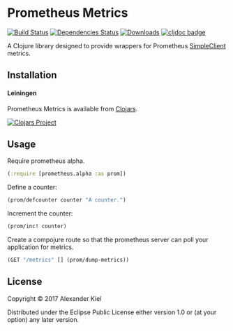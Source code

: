 # Prometheus Metrics

[![Build Status](https://github.com/alexanderkiel/prom-metrics/workflows/Build/badge.svg)](https://github.com/alexanderkiel/prom-metrics/actions)
[![Dependencies Status](https://versions.deps.co/alexanderkiel/prom-metrics/status.svg)](https://versions.deps.co/alexanderkiel/prom-metrics)
[![Downloads](https://versions.deps.co/alexanderkiel/prom-metrics/downloads.svg)](https://versions.deps.co/alexanderkiel/prom-metrics)
[![cljdoc badge](https://cljdoc.xyz/badge/prom-metrics/prom-metrics)](https://cljdoc.xyz/d/prom-metrics/prom-metrics/CURRENT)

A Clojure library designed to provide wrappers for Prometheus [SimpleClient](https://github.com/prometheus/client_java) metrics.

## Installation

#### Leiningen

Prometheus Metrics is available from [Clojars](https://clojars.org/prom-metrics/prom-metrics).

[![Clojars Project](http://clojars.org/prom-metrics/prom-metrics/latest-version.svg)](https://clojars.org/prom-metrics/prom-metrics)

## Usage

Require prometheus alpha.

```clojure
(:require [prometheus.alpha :as prom])
```

Define a counter:

```clojure
(prom/defcounter counter "A counter.")
```

Increment the counter:

```clojure
(prom/inc! counter)
```

Create a compojure route so that the prometheus server can poll your application for metrics.

```clojure
(GET "/metrics" [] (prom/dump-metrics))
```

## License

Copyright © 2017 Alexander Kiel

Distributed under the Eclipse Public License either version 1.0 or (at
your option) any later version.
